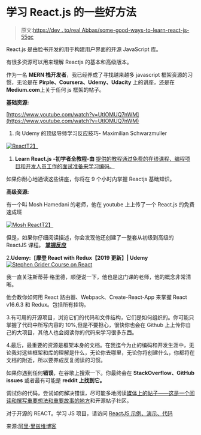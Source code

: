 # 学习 React.js 的一些好方法

> 原文:[https://dev . to/real Abbas/some-good-ways-to-learn-react-js-55gc](https://dev.to/realabbas/some-good-ways-to-learn-react-js-55gc)

React.js 是由脸书开发的用于构建用户界面的开源 JavaScript 库。

有很多资源可以用来理解 Reactjs 的基本和高级版本。

作为一名 **MERN 栈开发者**，我已经养成了寻找越来越多 javascript 框架资源的习惯，无论是在 **Pirple、Coursera、Udemy、Udacity** 上的讲座，还是在**Medium.com**上关于任何 js 框架的帖子。

**基础资源:**

[https://www.youtube.com/watch?v=UtIOMUQ7nWM](https://www.youtube.com/watch?v=UtIOMUQ7nWM)

1.  向 Udemy 的顶级导师学习反应技巧- Maximilian Schwarzmuller

[![React](../Images/07d9921ac41b6ebfa6fa3cdaf2811d30.png)T2】](https://www.youtube.com/watch?v=DLX62G4lc44)

1.  **Learn React.js -初学者全教程-由** [提供的教程通过免费的在线课程、编程项目和开发人员工作的面试准备来学习编码。](http://freeCodeCamp.org)

如果你耐心地通读这些讲座，你将在 9 个小时内掌握 Reactjs 基础知识。

**高级资源:**

有一个叫 Mosh Hamedani 的老师，他在 youtube 上上传了一个 React.js 的免费速成班

[![Mosh React](../Images/55551bb33452e5ef07395e7d87096f4d.png)T2】](https://www.youtube.com/watch?v=Ke90Tje7VS0)

但是，如果你仔细阅读描述，你会发现他还创建了一整套从初级到高级的 ReactJS 课程。 [**掌握反应**](https://programmingwithmosh.com/courses/react)

2.**Udemy:**【**摩登 React with Redux【2019 更新】| Udemy**
[![Stephen Grider Course on React](../Images/38dc348b702c8ad974550d0100d048cb.png)](https://www.udemy.com/react-redux/)

我一直关注斯蒂芬·格里德，顺便说一下，他也是这门课的老师，他的概念非常清晰。

他会教你如何用 React 路由器、Webpack、Create-React-App 来掌握 React v16.6.3 和 Redux。包括所有挂钩。

3.有可用的开源项目，浏览它们的代码和文件结构，它们是如何组织的。你可能只掌握了代码中所写内容的 10%,但是不要担心，很快你也会在 Github 上上传你自己的大项目，其他人也会阅读你的代码来学习很多东西。

4.最后，最重要的资源是框架本身的文档。在我迄今为止的编码和开发生涯中，无论我对这些框架和库的理解是什么，无论你去哪里，无论你将创建什么，你都将在文档的附近，所以要养成反复阅读的习惯。

如果你遇到任何**错误**，在谷歌上搜索一下。你最终会在 **StackOverflow、GitHub issues** 或者最有可能是 **reddit 上找到它。**

调试你的代码，尝试如何解决错误，尽可能多地阅读[媒体上的帖子——这是一个阅读和撰写重要想法和重要故事的地方](http://medium.com)和开源帖子社区。

对于开源的 REACT。学习 JS 项目，请访问 [ReactJS 示例、演示、代码](https://react.rocks/)

来源:[阿里·里兹维博客](https://www.realabbas.com)